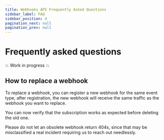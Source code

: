 ```yaml
---
title: Webhooks API Frequently Asked Questions
sidebar_label: FAQ
sidebar_position: 4
pagination_next: null
pagination_prev: null
---
```


# Frequently asked questions

💥 Work in progress 💥

## How to replace a webhook

To replace a webhook, you can register a new webhook for the same event type,
after registration, the new webhook will receive the same traffic as the webhook
you want to replace.

You can now verify that the subscription works as expected before deleting the
old one.

Please do not let an obsolete webhook return 404s, since that may be
misclassified a real incident requiring us to reach out needlessly.

